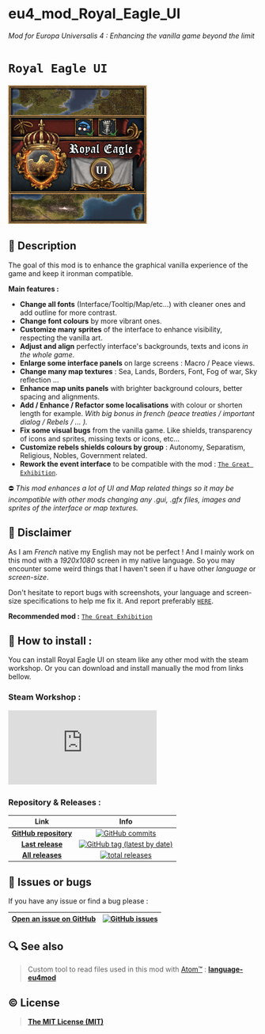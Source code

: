 # **eu4_mod_Royal_Eagle_UI**
*Mod for Europa Universalis 4 : Enhancing the vanilla game beyond the limit*

# **`Royal Eagle UI`**

![Royal Eagle UI Logo](https://raw.githubusercontent.com/Coyote-31/eu4_mod_Royal_Eagle_UI/master/Royal_Eagle_UI/thumbnail.png)

## 📄 Description

The goal of this mod is to enhance the graphical vanilla experience of the game and keep it ironman compatible.

**Main features :**
- **Change all fonts** (Interface/Tooltip/Map/etc...) with cleaner ones and add outline for more contrast.
- **Change font colours** by more vibrant ones.
- **Customize many sprites** of the interface to enhance visibility, respecting the vanilla art.
- **Adjust and align** perfectly interface's backgrounds, texts and icons *in the whole game*.
- **Enlarge some interface panels** on large screens : Macro / Peace views.
- **Change many map textures** : Sea, Lands, Borders, Font, Fog of war, Sky reflection ...
- **Enhance map units panels** with brighter background colours, better spacing and alignments.
- **Add / Enhance / Refactor some localisations** with colour or shorten length for example. *With big bonus in french (peace treaties / important dialog / Rebels / ... ).*
- **Fix some visual bugs** from the vanilla game. Like shields, transparency of icons and sprites, missing texts or icons, etc...
- **Customize rebels shields colours by group** : Autonomy, Separatism, Religious, Nobles, Government related.
- **Rework the event interface** to be compatible with the mod : [`The Great Exhibition`](https://steamcommunity.com/sharedfiles/filedetails/?id=2016264376).

⛔ *This mod enhances a lot of UI and Map related things so it may be incompatible with other mods changing any .gui, .gfx files, images and sprites of the interface or map textures.*

## 🚩 Disclaimer

As I am *French* native my English may not be perfect !
And I mainly work on this mod with a *1920x1080* screen in my native language. So you may encounter some weird things that I haven't seen if u have other *language* or *screen-size*.

Don't hesitate to report bugs with screenshots, your language and screen-size specifications to help me fix it. And report preferably [`HERE`](https://github.com/Coyote-31/eu4_mod_Royal_Eagle_UI/issues).

**Recommended mod :**
[`The Great Exhibition`](https://steamcommunity.com/sharedfiles/filedetails/?id=2016264376)

## 💾 How to install :

You can install Royal Eagle UI on steam like any other mod with the steam workshop. Or you can download and install manually the mod from links bellow.

### Steam Workshop :

[![Steam Workshop Link](https://havanna-rp.fr/proxy.php?url=http://vignette4.wikia.nocookie.net/insurgency/images/2/28/Steamworkshop.jpg/revision/latest?cb=20150130013747)](https://steamcommunity.com/sharedfiles/filedetails/?id=2346640696)

### Repository & Releases :

Link | Info
:---:     |   :---:
**[GitHub repository](https://github.com/Coyote-31/eu4_mod_Royal_Eagle_UI)** | [![GitHub commits](https://badgen.net/github/commits/Coyote-31/eu4_mod_Royal_Eagle_UI?icon=git&label=total%20commits)](https://github.com/Coyote-31/eu4_mod_Royal_Eagle_UI/commits/master)
**[Last release](https://github.com/Coyote-31/eu4_mod_Royal_Eagle_UI/releases/latest)** | [![GitHub tag (latest by date)](https://badgen.net/github/tag/Coyote-31/eu4_mod_Royal_Eagle_UI?color=green&icon=github&label=last%20release)](https://github.com/Coyote-31/eu4_mod_Royal_Eagle_UI/releases/latest)
**[All releases](https://github.com/Coyote-31/eu4_mod_Royal_Eagle_UI/releases)** | [![total releases](https://badgen.net/github/tags/Coyote-31/eu4_mod_Royal_Eagle_UI?color=yellow&icon=github&label=total%20releases)](https://github.com/Coyote-31/eu4_mod_Royal_Eagle_UI/releases)


## 🐛 Issues or bugs

If you have any issue or find a bug please :

**[Open an issue on GitHub](https://github.com/Coyote-31/eu4_mod_Royal_Eagle_UI/issues)** | [![GitHub issues](https://img.shields.io/github/issues/Coyote-31/eu4_mod_Royal_Eagle_UI?logo=github)](https://github.com/Coyote-31/eu4_mod_Royal_Eagle_UI/issues)
:---:     |   :---:


## 🔍 See also

> Custom tool to read files used in this mod with [Atom™](https://atom.io/) : **[language-eu4mod](https://github.com/Coyote-31/language-eu4mod)**


## ©️ License

> **[The MIT License (MIT)](https://github.com/Coyote-31/eu4_mod_Royal_Eagle_UI/blob/master/LICENSE)**
